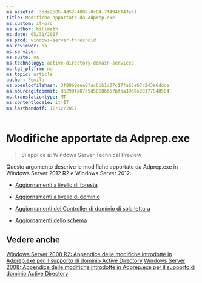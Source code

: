 ```yaml
---
ms.assetid: 3bde2505-4d52-4886-8c84-7f494bf43eb1
title: Modifiche apportate da Adprep.exe
ms.custom: it-pro
ms.author: billmath
ms.date: 05/31/2017
ms.prod: windows-server-threshold
ms.reviewer: na
ms.service: 
ms.suite: na
ms.technology: active-directory-domain-services
ms.tgt_pltfrm: na
ms.topic: article
author: Femila
ms.openlocfilehash: 3f89b8eea0fac6cb1c07c17fa65e67d243e6ddce
ms.sourcegitcommit: db290fa07e9d50686667bfba3969e20377548504
ms.translationtype: MT
ms.contentlocale: it-IT
ms.lasthandoff: 12/12/2017
---
```

# <a name="changes-made-by-adprepexe"></a>Modifiche apportate da Adprep.exe

>Si applica a: Windows Server Technical Preview

Questo argomento descrive le modifiche apportate da Adprep.exe in Windows Server 2012 R2 e Windows Server 2012.  
  
-   [Aggiornamenti a livello di foresta](../../../ad-ds/deploy/RODC/Forest-Wide-Updates.md)  
  
-   [Aggiornamenti a livello di dominio](../../../ad-ds/deploy/Domain-Wide-Updates.md)  
  
-   [Aggiornamenti dei Controller di dominio di sola lettura](../../../ad-ds/deploy/RODC/Read-Only-Domain-Controller-Updates.md)  
  
-   [Aggiornamenti dello schema](../../../ad-ds/deploy/Schema-Updates.md)  
  
## <a name="see-also"></a>Vedere anche  
[Windows Server 2008 R2: Appendice delle modifiche introdotte in Adprep.exe per il supporto di dominio Active Directory](https://technet.microsoft.com/library/dd378876(v=ws.10).aspx)  
[Windows Server 2008: Appendice delle modifiche introdotte in Adprep.exe per il supporto di dominio Active Directory](https://technet.microsoft.com/library/cc770703(v=ws.10).aspx)  
  


